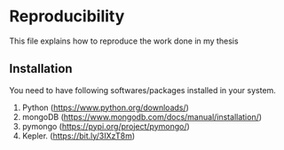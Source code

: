 # Reproducibility

This file explains how to reproduce the work done in my thesis

## Installation

You need to have following softwares/packages installed in your system.

1. Python (https://www.python.org/downloads/)
2. mongoDB (https://www.mongodb.com/docs/manual/installation/)
3. pymongo (https://pypi.org/project/pymongo/)
3. Kepler. (https://bit.ly/3IXzT8m)
